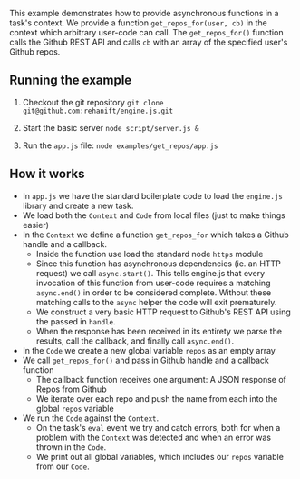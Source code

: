 This example demonstrates how to provide asynchronous functions in a task's context. We provide a function `get_repos_for(user, cb)` in the context which arbitrary user-code can call. The `get_repos_for()` function calls the Github REST API and calls `cb` with an array of the specified user's Github repos. 

Running the example
-------------------
1. Checkout the git repository `git clone git@github.com:rehanift/engine.js.git`

2. Start the basic server `node script/server.js &`

3. Run the `app.js` file: `node examples/get_repos/app.js`


How it works
------------
- In `app.js` we have the standard boilerplate code to load the
  `engine.js` library and create a new task.
- We load both the `Context` and `Code` from local files (just to make
  things easier)
- In the `Context` we define a function `get_repos_for` which takes a
  Github handle and a callback. 
  - Inside the function use load the standard node `https` module
  - Since this function has asynchronous dependencies (ie. an HTTP
    request) we call `async.start()`. This tells engine.js that every
    invocation of this function from user-code requires a matching
    `async.end()` in order to be considered complete. Without these
    matching calls to the `async` helper the code will exit
    prematurely.
  - We construct a very basic HTTP request to Github's REST API using
    the passed in `handle`.
  - When the response has been received in its entirety we parse the
    results, call the callback, and finally call `async.end()`.
- In the `Code` we create a new global variable `repos` as an empty
  array
- We call `get_repos_for()` and pass in Github handle and a callback
  function
  - The callback function receives one argument: A JSON response of
    Repos from Github
  - We iterate over each repo and push the name from each into the
    global `repos` variable
- We run the `Code` against the `Context`.
  - On the task's `eval` event we try and catch errors, both for when
    a problem with the `Context` was detected and when an error was
    thrown in the `Code`.
  - We print out all global variables, which includes our `repos`
    variable from our `Code`.
